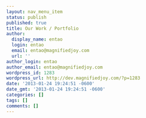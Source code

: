 ```yaml
---
layout: nav_menu_item
status: publish
published: true
title: Our Work / Portfolio
author:
  display_name: entao
  login: entao
  email: entao@magnifiedjoy.com
  url: ''
author_login: entao
author_email: entao@magnifiedjoy.com
wordpress_id: 1283
wordpress_url: http://dev.magnifiedjoy.com/?p=1283
date: '2013-01-24 19:24:51 -0600'
date_gmt: '2013-01-24 19:24:51 -0600'
categories: []
tags: []
comments: []
---
```


